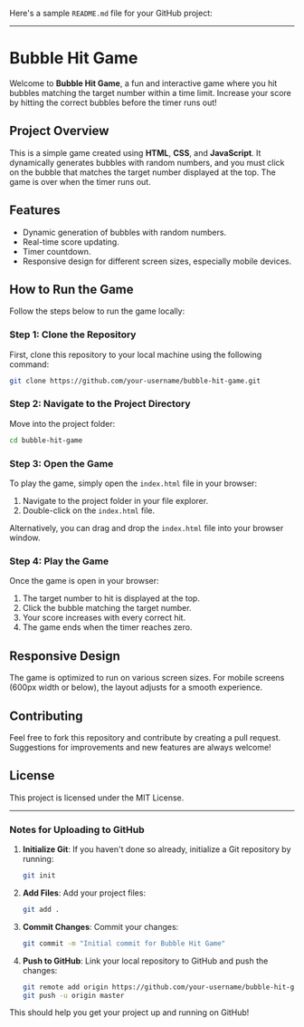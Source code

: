 Here's a sample `README.md` file for your GitHub project:

---

# Bubble Hit Game

Welcome to **Bubble Hit Game**, a fun and interactive game where you hit bubbles matching the target number within a time limit. Increase your score by hitting the correct bubbles before the timer runs out!

## Project Overview

This is a simple game created using **HTML**, **CSS**, and **JavaScript**. It dynamically generates bubbles with random numbers, and you must click on the bubble that matches the target number displayed at the top. The game is over when the timer runs out.

## Features

- Dynamic generation of bubbles with random numbers.
- Real-time score updating.
- Timer countdown.
- Responsive design for different screen sizes, especially mobile devices.

## How to Run the Game

Follow the steps below to run the game locally:

### Step 1: Clone the Repository

First, clone this repository to your local machine using the following command:

```bash
git clone https://github.com/your-username/bubble-hit-game.git
```

### Step 2: Navigate to the Project Directory

Move into the project folder:

```bash
cd bubble-hit-game
```

### Step 3: Open the Game

To play the game, simply open the `index.html` file in your browser:

1. Navigate to the project folder in your file explorer.
2. Double-click on the `index.html` file.

Alternatively, you can drag and drop the `index.html` file into your browser window.

### Step 4: Play the Game

Once the game is open in your browser:
1. The target number to hit is displayed at the top.
2. Click the bubble matching the target number.
3. Your score increases with every correct hit.
4. The game ends when the timer reaches zero.

## Responsive Design

The game is optimized to run on various screen sizes. For mobile screens (600px width or below), the layout adjusts for a smooth experience.

## Contributing

Feel free to fork this repository and contribute by creating a pull request. Suggestions for improvements and new features are always welcome!

## License

This project is licensed under the MIT License.

---

### Notes for Uploading to GitHub

1. **Initialize Git**: If you haven't done so already, initialize a Git repository by running:
   
   ```bash
   git init
   ```

2. **Add Files**: Add your project files:
   
   ```bash
   git add .
   ```

3. **Commit Changes**: Commit your changes:
   
   ```bash
   git commit -m "Initial commit for Bubble Hit Game"
   ```

4. **Push to GitHub**: Link your local repository to GitHub and push the changes:
   
   ```bash
   git remote add origin https://github.com/your-username/bubble-hit-game.git
   git push -u origin master
   ```

This should help you get your project up and running on GitHub!
